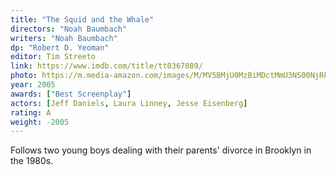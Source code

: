 ```yaml
---
title: "The Squid and the Whale"
directors: "Noah Baumbach"
writers: "Noah Baumbach"
dp: "Robert D. Yeoman"
editor: Tim Streeto
link: https://www.imdb.com/title/tt0367089/
photo: https://m.media-amazon.com/images/M/MV5BMjU0MzBiMDctMmU3NS00NjRkLTkzMzgtZWE3NmExZGI0MmVhXkEyXkFqcGdeQXVyMTMxODk2OTU@._V1_FMjpg_UX661_.jpg
year: 2005
awards: ["Best Screenplay"]
actors: [Jeff Daniels, Laura Linney, Jesse Eisenberg]
rating: A
weight: -2005
---
```

Follows two young boys dealing with their parents' divorce in Brooklyn in the 1980s.